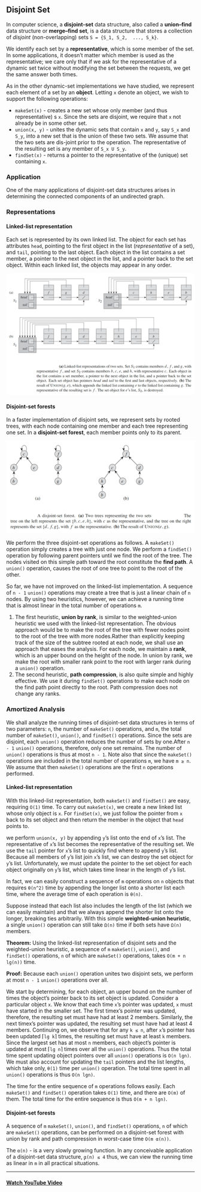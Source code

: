 ## Disjoint Set
In computer science, a __disjoint-set__ data structure, also called a __union–find__ data structure or __merge–find set__, is a data structure that stores a collection of _disjoint_ (non-overlapping) sets `S = {S_1, S_2,  ..., S_k}`.

We identify each set by a __representative__, which is some member of the set. In some applications, it doesn’t matter which member is used as the representative; we care only that if we ask for the representative of a dynamic set twice without modifying the set between the requests, we get the same answer both times.

As in the other dynamic-set implementations we have studied, we represent each element of a set by an __object__.  Letting `x` denote an object, we wish to support the following operations:
* `makeSet(x)` - creates a new set whose only member (and thus representative) s `x`. Since the sets are disjoint, we require that `x` not already be in some other set.
* `union(x, y)` - unites the dynamic sets that contain `x` and `y`, say `S_x` and `S_y`, into a new set that is the union of these two sets.  We assume that the two sets are dis-joint prior to the operation. The representative of the resulting set is any member of `S_x U S_y`.
* `findSet(x)` - returns a pointer  to the representative  of the (unique)  set containing `x`.

### Application
One  of  the  many  applications  of  disjoint-set  data  structures  arises  in  determining  the  connected  components  of  an  undirected  graph.


### Representations
#### Linked-list representation
Each set is represented by its own linked list. The object for each set has attributes `head`, pointing  to the first object  in the list (_representative_ of a set),  and `tail`,  pointing  to the last object.   Each object in the list contains a set member, a pointer to the next object in the list, and a pointer back to the set object.  Within each linked list, the objects may appear in any order.

![linked-list-disjoint-set](./images/linked-list-disjoint-set.png)

#### Disjoint-set forests
In a faster implementation of disjoint sets, we represent sets by rooted trees, with each node containing one member and each tree representing one set.  In a __disjoint-set forest__, each member points only to its parent.

![disjoint-set-forest](./images/disjoint-set-forest.png)

We perform the three disjoint-set operations as follows. A `makeSet()` operation simply creates a tree with just one node.  We perform a `findSet()` operation by following parent pointers until we find the root of the tree.  The nodes visited on this  simple  path  toward  the  root  constitute  the __find path__. A `union()` operation, causes the root of one tree to point to the root of the other.

So far,  we have not improved on the linked-list  implementation.   A sequence  of `n - 1` `union()` operations may create a tree that is just a linear chain of `n` nodes. By using two heuristics, however, we can achieve a running time that is almost linear in the total number of operations `m`.

1. The first heuristic, __union by rank__, is similar to the weighted-union heuristic we used with the linked-list representation.  The obvious approach would be to make the root of the tree with fewer nodes point to the root of the tree with more nodes.Rather than explicitly keeping track of the size of the subtree rooted at each node, we shall use an approach that eases the analysis.  For each node,  we maintain a __rank__, which is an upper bound on the height of the node.  In union by rank,  we make the root with smaller rank point to the root with larger rank during a `union()` operation.
2. The second heuristic, __path compression__, is also quite simple and highly effective. We use it during `findSet()` operations to make each node on the find path point directly to the root. Path compression does not change any ranks.


### Amortized Analysis
We shall analyze the running times of disjoint-set data structures in terms of two parameters: `n`, the number of `makeSet()` operations, and `m`, the total number of `makeSet()`, `union()`, and `findSet()` operations. Since the sets  are disjoint,  each  `union()` operation  reduces  the number  of  sets by one.After `n - 1` `union()` operations,  therefore,  only one set remains.  The number of `union()` operations  is  thus  at  most `n - 1`.   Note  also  that  since  the  `makeSet()` operations are included in the total number of operations `m`, we have `m ≥ n`. We assume that then `makeSet()` operations are the first `n` operations performed.

#### Linked-list representation
With this linked-list  representation,  both `makeSet()` and `findSet()` are easy, requiring `O(1)` time.   To  carry  out  `makeSet(x)`,  we  create  a  new  linked  list whose only object is `x`. For `findSet(x)`, we just follow the pointer from `x` back to its set object and then return the member in the object that `head` points to.

we perform  `union(x, y)` by appending `y`’s list onto the end of `x`’s list. The representative of `x`’s list becomes the representative of the resulting set. We use the `tail` pointer for `x`’s list to quickly find where to append `y`’s list. Because all members of `y`’s list join `x`’s list, we can destroy the set object for `y`’s list. Unfortunately, we must update the pointer to the set object for each object originally on `y`’s list, which takes time linear in the length of `y`’s list.

In fact,  we can easily construct  a sequence  of `m` operations  on `n` objects that requires `θ(n^2)` time by appending the longer list onto a shorter list each time, where the average time of each operation is `θ(n)`.

Suppose instead that each list also includes the length of the list (which we can easily maintain) and that we always append the shorter list onto the longer, breaking ties arbitrarily.  With this simple __weighted-union heuristic__, a  single `union()` operation can still take `Ω(n)` time if both sets have `Ω(n)` members.

__Theorem:__ Using the linked-list representation of disjoint sets and the weighted-union heuristic, a sequence of `m` `makeSet()`, `union()`, and `findSet()` operations, `n` of which are `makeSet()` operations, takes `O(m + n lg(n))` time.

__Proof:__ Because  each `union()` operation  unites  two  disjoint  sets,  we  perform  at most `n - 1` `union()` operations over all.

We start by determining, for each object, an upper bound on the number of times the object’s pointer back to its set object is updated.  Consider a particular object `x`. We know that each time `x`’s pointer was updated, `x` must have started in the smaller set.  The first timex’s pointer  was updated,  therefore,  the resulting set must have had at least 2 members. Similarly, the next timex’s pointer was updated, the resulting set must have had at least 4 members.  Continuing on, we observe that for any `k ≤ n`, after `x`’s pointer has been updated &lceil;`lg k`&rceil; times, the resulting set must have at least `k` members.  Since the largest set has at most `n` members, each object’s pointer is updated at most &lceil;`lg n`&rceil; times over all the `union()` operations. Thus  the  total  time  spent  updating  object  pointers  over  all `union()` operations is `O(n lgn)`.  We must also account for updating the `tail` pointers and the list lengths, which take only‚ `θ(1)` time per `union()` operation.  The total time spent in all `union()` operations is thus `O(n lgn)`.

The time for the entire sequence of `m` operations follows easily.  Each `makeSet()` and `findSet()` operation takes `O(1)` time, and there are `O(m)` of them.  The total time for the entire sequence is thus `O(m + n lgn)`.

#### Disjoint-set forests
A sequence of `m` `makeSet()`, `union()`, and `findSet()` operations, `n` of which are `makeSet()` operations,  can be performed  on a disjoint-set  forest  with union  by rank and path compression in worst-case time `O(m α(n))`.

The `α(n)` - is a very slowly growing function. In any conceivable application of a disjoint-set data structure, ̨`α(n) ≤ 4` thus, we can view the running time as linear in `m` in all practical situations.

---

#### [Watch YouTube Video](https://www.youtube.com/watch?v=wU6udHRIkcc&t=4s)
